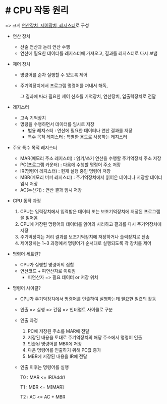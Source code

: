 # \# CPU 작동 원리



=> 크게 <u>연산장치, 제어장치, 레지스터</u>로 구성



- 연산 장치

  - 산술 연산과 논리 연산 수행
  - 연산에 필요한 데이터를 레지스터에 가져오고, 결과를 레지스터로 다시 보냄

- 제어 장치

  - 명령어를 순차 실행할 수 있도록 제어

  - 주기억장치에서 프로그램 명령어를 꺼내서 해독,

    그 결과에 따라 필요한 제어 신호를 기억장치, 연산장치, 입출력장치로 전달

- 레지스터

  - 고속 기억장치
  - 명령을 수행하면서 데이터를 임시로 저장
    - 범용 레지스터 : 연산에 필요한 데이터나 연산 결과를 저장
    - 특수 목적 레지스터 : 특별한 용도로 사용하는 레지스터



- 주요 특수 목적 레지스터
  - MAR(메모리 주소 레지스터) : 읽기/쓰기 연산을 수행할 주기억장치 주소 저장
  - PC(프로그램 카운터) : 다음에 수행할 명령어 주소 저장
  - IR(명령어 레지스터) : 현재 실행 중인 명령어 저장
  - MBR(메모리 버퍼 레지스터) : 주기억장치에서 읽어온 데이터나 저장할 데이터 임시 저장
  - AC(누산기) : 연산 결과 임시 저장



- CPU 동작 과정
  1. CPU는 입력장치에서 입력받은 데이터 또는 보조기억장치에 저장된 프로그램을 읽어옴
  2. CPU에 저장된 명령어와 데이터를 읽어와 처리하고 결과를 다시 주기억장치에 저장
  3. 주기억장치는 처리 결과를 보조기억장치에 저장하거나 출력장치로 전송
  4. 제어장치는 1~3 과정에서 명령어가 순서대로 실행되도록 각 장치를 제어





- 명령어 세트란?

  - CPU가 실행할 명령어의 집합
  - 연산코드 + 피연산자로 이뤄짐
    - 피연산자 => 필요 데이터 or 저장 위치

- 명령어 사이클?

  - CPU가 주기억장치에서 명령어를 인출하여 실행하는데 필요한 일련의 활동

  - 인출 => 실행 => 간접 => 인터럽트 사이클로 구분

    

  - 인출 과정

    1. PC에 저장된 주소를 MAR에 전달
    2. 저장된 내용을 토대로 주기억장치의 해당 주소에서 명령어 인출
    3. 인출된 명령어를 MBR에 저장
    4. 다음 명령어를 인출하기 위해 PC값 증가
    5. MBR에 저장된 내용을 IR에 전달

  - 인출 이후는 명령어를 실행

    T0 : MAR <= IR(Addr)

    T1 : MBR <= M[MAR]

    T2 : AC <= AC + MBR


